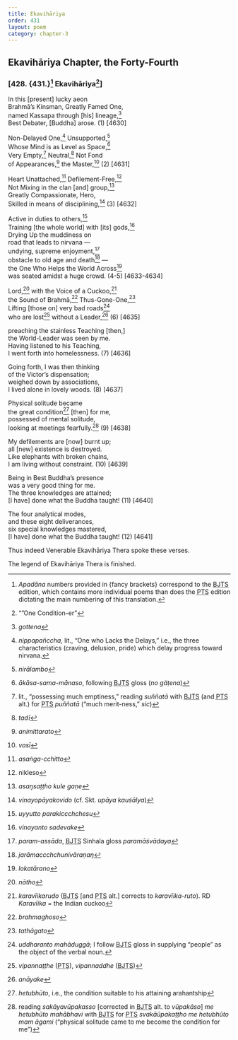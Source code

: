 ```yaml
---
title: Ekavihāriya
order: 431
layout: poem
category: chapter-3
---
```


## Ekavihāriya Chapter, the Forty-Fourth

### \[428. {431.}[^1] Ekavihāriya[^2]\]

In this \[present\] lucky aeon  
Brahmā’s Kinsman, Greatly Famed One,  
named Kassapa through \[his\] lineage,[^3]  
Best Debater, \[Buddha\] arose. (1) \[4630\]

Non-Delayed One,[^4] Unsupported,[^5]  
Whose Mind is as Level as Space,[^6]  
Very Empty,[^7] Neutral,[^8] Not Fond  
of Appearances,[^9] the Master,[^10] (2) \[4631\]

Heart Unattached,[^11] Defilement-Free,[^12]  
Not Mixing in the clan \[and\] group,[^13]  
Greatly Compassionate, Hero,  
Skilled in means of disciplining,[^14] (3) \[4632\]

Active in duties to others,[^15]  
Training \[the whole world\] with \[its\] gods,[^16]  
Drying Up the muddiness on  
road that leads to nirvana —  
undying, supreme enjoyment,[^17]  
obstacle to old age and death[^18] —  
the One Who Helps the World Across[^19]  
was seated amidst a huge crowd. (4-5) \[4633-4634\]

Lord,[^20] with the Voice of a Cuckoo,[^21]  
the Sound of Brahmā,[^22] Thus-Gone-One,[^23]  
Lifting \[those on\] very bad roads[^24]  
who are lost[^25] without a Leader,[^26] (6) \[4635\]

preaching the stainless Teaching \[then,\]  
the World-Leader was seen by me.  
Having listened to his Teaching,  
I went forth into homelessness. (7) \[4636\]

Going forth, I was then thinking  
of the Victor’s dispensation;  
weighed down by associations,  
I lived alone in lovely woods. (8) \[4637\]

Physical solitude became  
the great condition[^27] \[then\] for me,  
possessed of mental solitude,  
looking at meetings fearfully.[^28] (9) \[4638\]

My defilements are \[now\] burnt up;  
all \[new\] existence is destroyed.  
Like elephants with broken chains,  
I am living without constraint. (10) \[4639\]

Being in Best Buddha’s presence  
was a very good thing for me.  
The three knowledges are attained;  
\[I have\] done what the Buddha taught! (11) \[4640\]

The four analytical modes,  
and these eight deliverances,  
six special knowledges mastered,  
\[I have\] done what the Buddha taught! (12) \[4641\]

Thus indeed Venerable Ekavihāriya Thera spoke these verses.

The legend of Ekavihāriya Thera is finished.

[^1]: *Apadāna* numbers provided in {fancy brackets} correspond to the <abbr title="Buddha Jayanthi Tripitaka Series">BJTS</abbr> edition, which contains more individual poems than does the <abbr title="Pali Text Society">PTS</abbr> edition dictating the main numbering of this translation.

[^2]: “”One Condition-er”

[^3]: *gottena*

[^4]: *nippapañ<span class="diacritics" data-state="on">c</span><span class="no-diacritics" data-state="off">ch</span>a*, lit., “One who Lacks the Delays,” i.e., the three characteristics (craving, delusion, pride) which delay progress toward nirvana.

[^5]: *nirālambo*

[^6]: *ākāsa-sama-mānaso*, following <abbr title="Buddha Jayanthi Tripitaka Series">BJTS</abbr> gloss (*no gäṭena*)

[^7]: lit., “possessing much emptiness,” reading *suññatā* with <abbr title="Buddha Jayanthi Tripitaka Series">BJTS</abbr> (and <abbr title="Pali Text Society">PTS</abbr> alt.) for <abbr title="Pali Text Society">PTS</abbr> *puññatā* (“much merit-ness,” *sic*)

[^8]: *tadī*

[^9]: *animittarato*

[^10]: *vasī*

[^11]: *asaṅga-<span class="diacritics" data-state="on">c</span><span class="no-diacritics" data-state="off">ch</span>itto*

[^12]: nikleso

[^13]: *asaŋsaṭṭho kule gaṇe*

[^14]: *vinayopāyakovido* (cf. Skt. *upāya kauśālya*)

[^15]: *uyyutto paraki<span class="diacritics" data-state="on">cc</span><span class="no-diacritics" data-state="off">chch</span>esu*

[^16]: *vinayanto sadevake*

[^17]: *param-assāda*, <abbr title="Buddha Jayanthi Tripitaka Series">BJTS</abbr> Sinhala gloss *paramāśvādaya*

[^18]: *jarāma<span class="diacritics" data-state="on">cc</span><span class="no-diacritics" data-state="off">chch</span>univāraṇaŋ*

[^19]: *lokatārano*

[^20]: *nātho*

[^21]: *karavīikarudo* (<abbr title="Buddha Jayanthi Tripitaka Series">BJTS</abbr> \[and <abbr title="Pali Text Society">PTS</abbr> alt.\] corrects to *karavīika-ruto*). RD *Karavīika* = the Indian cuckoo

[^22]: *brahmaghoso*

[^23]: *tathāgato*

[^24]: *uddharanto mahāduggā*; I follow <abbr title="Buddha Jayanthi Tripitaka Series">BJTS</abbr> gloss in supplying “people” as the object of the verbal noun.

[^25]: *vipannaṭṭhe* (<abbr title="Pali Text Society">PTS</abbr>), *vipannaddhe* (<abbr title="Buddha Jayanthi Tripitaka Series">BJTS</abbr>)

[^26]: *anāyake*

[^27]: *hetubhūto*, i.e., the condition suitable to his attaining arahantship

[^28]: reading *sakāyavūpakasso* \[corrected in <abbr title="Buddha Jayanthi Tripitaka Series">BJTS</abbr> alt. to *vūpakāso*\] *me hetubhūto mahābhavi* with <abbr title="Buddha Jayanthi Tripitaka Series">BJTS</abbr> for <abbr title="Pali Text Society">PTS</abbr> *svakāūpakaṭṭho me hetubhūto mam āgami* (“physical solitude came to me become the condition for me”)
